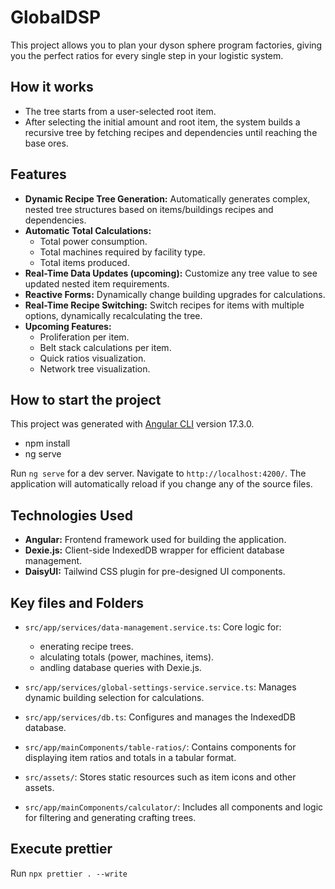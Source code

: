 # GlobalDSP

This project allows you to plan your dyson sphere program factories, giving you the perfect ratios for every single step in your logistic system.

## How it works

- The tree starts from a user-selected root item.
- After selecting the initial amount and root item, the system builds a recursive tree by fetching recipes and dependencies until reaching the base ores.

## Features

- **Dynamic Recipe Tree Generation:** Automatically generates complex, nested tree structures based on items/buildings recipes and dependencies.
- **Automatic Total Calculations:**
  - Total power consumption.
  - Total machines required by facility type.
  - Total items produced.
- **Real-Time Data Updates (upcoming):** Customize any tree value to see updated nested item requirements.
- **Reactive Forms:** Dynamically change building upgrades for calculations.
- **Real-Time Recipe Switching:** Switch recipes for items with multiple options, dynamically recalculating the tree.
- **Upcoming Features:**
  - Proliferation per item.
  - Belt stack calculations per item.
  - Quick ratios visualization.
  - Network tree visualization.

## How to start the project

This project was generated with [Angular CLI](https://github.com/angular/angular-cli) version 17.3.0.

- npm install
- ng serve

Run `ng serve` for a dev server. Navigate to `http://localhost:4200/`. The application will automatically reload if you change any of the source files.

## Technologies Used

- **Angular:** Frontend framework used for building the application.
- **Dexie.js:** Client-side IndexedDB wrapper for efficient database management.
- **DaisyUI:** Tailwind CSS plugin for pre-designed UI components.

## Key files and Folders

- `src/app/services/data-management.service.ts`: Core logic for:

  - enerating recipe trees.
  - alculating totals (power, machines, items).
  - andling database queries with Dexie.js.

- `src/app/services/global-settings-service.service.ts`: Manages dynamic building selection for calculations.
- `src/app/services/db.ts`: Configures and manages the IndexedDB database.
- `src/app/mainComponents/table-ratios/`: Contains components for displaying item ratios and totals in a tabular format.
- `src/assets/`: Stores static resources such as item icons and other assets.
- `src/app/mainComponents/calculator/`: Includes all components and logic for filtering and generating crafting trees.

## Execute prettier

Run `npx prettier . --write`
